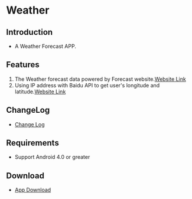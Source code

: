 Weather
========================
## Introduction ##
*  A Weather Forecast APP.

## Features ##
1.  The Weather forecast data powered by Forecast website.[Website Link](http://forecast.io/ )  
2.  Using IP address with Baidu API to get user's longitude and latitude.[Website Link](http://developer.baidu.com/map/index.php?title=webapi/ip-api)

## ChangeLog ##
*  [Change Log](https://github.com/yeyu456/Android/blob/master/Weather/docs/changelog.md)  

## Requirements ##
* Support Android 4.0 or greater

## Download ##
*  [App Download](https://github.com/yeyu456/Android/raw/master/SimpleFileExplorer/bin/SimpleFileExplorer.apk)

